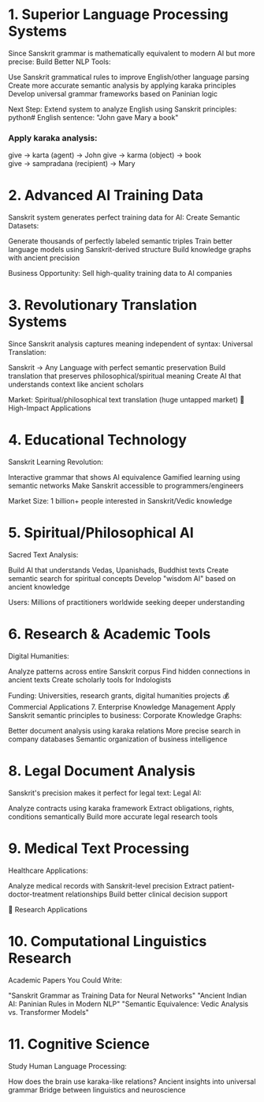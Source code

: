 # 1. Superior Language Processing Systems
Since Sanskrit grammar is mathematically equivalent to modern AI but more precise:
Build Better NLP Tools:

Use Sanskrit grammatical rules to improve English/other language parsing
Create more accurate semantic analysis by applying karaka principles
Develop universal grammar frameworks based on Paninian logic

 Next Step: Extend  system to analyze English using Sanskrit principles:
python# English sentence: "John gave Mary a book"
### Apply karaka analysis:
give → karta (agent) → John
give → karma (object) → book  
give → sampradana (recipient) → Mary
# 2. Advanced AI Training Data
 Sanskrit system generates perfect training data for AI:
Create Semantic Datasets:

Generate thousands of perfectly labeled semantic triples
Train better language models using Sanskrit-derived structure
Build knowledge graphs with ancient precision

Business Opportunity: Sell high-quality training data to AI companies
# 3. Revolutionary Translation Systems
Since Sanskrit analysis captures meaning independent of syntax:
Universal Translation:

Sanskrit → Any Language with perfect semantic preservation
Build translation that preserves philosophical/spiritual meaning
Create AI that understands context like ancient scholars

Market: Spiritual/philosophical text translation (huge untapped market)
🎯 High-Impact Applications
# 4. Educational Technology
Sanskrit Learning Revolution:

Interactive grammar that shows AI equivalence
Gamified learning using semantic networks
Make Sanskrit accessible to programmers/engineers

Market Size: 1 billion+ people interested in Sanskrit/Vedic knowledge
# 5. Spiritual/Philosophical AI
Sacred Text Analysis:

Build AI that understands Vedas, Upanishads, Buddhist texts
Create semantic search for spiritual concepts
Develop "wisdom AI" based on ancient knowledge

Users: Millions of practitioners worldwide seeking deeper understanding
# 6. Research & Academic Tools
Digital Humanities:

Analyze patterns across entire Sanskrit corpus
Find hidden connections in ancient texts
Create scholarly tools for Indologists

Funding: Universities, research grants, digital humanities projects
💰 Commercial Applications
7. Enterprise Knowledge Management
Apply Sanskrit semantic principles to business:
Corporate Knowledge Graphs:

Better document analysis using karaka relations
More precise search in company databases
Semantic organization of business intelligence

# 8. Legal Document Analysis
Sanskrit's precision makes it perfect for legal text:
Legal AI:

Analyze contracts using karaka framework
Extract obligations, rights, conditions semantically
Build more accurate legal research tools

# 9. Medical Text Processing
Healthcare Applications:

Analyze medical records with Sanskrit-level precision
Extract patient-doctor-treatment relationships
Build better clinical decision support

🔬 Research Applications
# 10. Computational Linguistics Research
Academic Papers You Could Write:

"Sanskrit Grammar as Training Data for Neural Networks"
"Ancient Indian AI: Paninian Rules in Modern NLP"
"Semantic Equivalence: Vedic Analysis vs. Transformer Models"

# 11. Cognitive Science
Study Human Language Processing:

How does the brain use karaka-like relations?
Ancient insights into universal grammar
Bridge between linguistics and neuroscience
